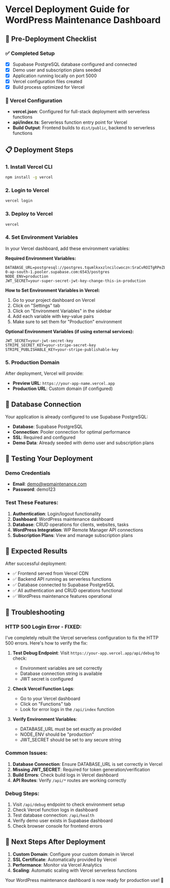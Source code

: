 # Vercel Deployment Guide for WordPress Maintenance Dashboard

## 🚀 Pre-Deployment Checklist

### ✅ Completed Setup
- [x] Supabase PostgreSQL database configured and connected
- [x] Demo user and subscription plans seeded
- [x] Application running locally on port 5000
- [x] Vercel configuration files created
- [x] Build process optimized for Vercel

### 🔧 Vercel Configuration
- **vercel.json**: Configured for full-stack deployment with serverless functions
- **api/index.ts**: Serverless function entry point for Vercel
- **Build Output**: Frontend builds to `dist/public`, backend to serverless functions

## 📋 Deployment Steps

### 1. Install Vercel CLI
```bash
npm install -g vercel
```

### 2. Login to Vercel
```bash
vercel login
```

### 3. Deploy to Vercel
```bash
vercel
```

### 4. Set Environment Variables
In your Vercel dashboard, add these environment variables:

**Required Environment Variables:**
```
DATABASE_URL=postgresql://postgres.tqumlkxxzlncilcwoczn:SraCvROITgRPeZLG@aws-0-ap-south-1.pooler.supabase.com:6543/postgres
NODE_ENV=production
JWT_SECRET=your-super-secret-jwt-key-change-this-in-production
```

**How to Set Environment Variables in Vercel:**
1. Go to your project dashboard on Vercel
2. Click on "Settings" tab
3. Click on "Environment Variables" in the sidebar
4. Add each variable with key-value pairs
5. Make sure to set them for "Production" environment

**Optional Environment Variables (if using external services):**
```
JWT_SECRET=your-jwt-secret-key
STRIPE_SECRET_KEY=your-stripe-secret-key
STRIPE_PUBLISHABLE_KEY=your-stripe-publishable-key
```

### 5. Production Domain
After deployment, Vercel will provide:
- **Preview URL**: `https://your-app-name.vercel.app`
- **Production URL**: Custom domain (if configured)

## 🔗 Database Connection

Your application is already configured to use Supabase PostgreSQL:
- **Database**: Supabase PostgreSQL
- **Connection**: Pooler connection for optimal performance
- **SSL**: Required and configured
- **Demo Data**: Already seeded with demo user and subscription plans

## 🧪 Testing Your Deployment

### Demo Credentials
- **Email**: demo@wpmaintenance.com
- **Password**: demo123

### Test These Features:
1. **Authentication**: Login/logout functionality
2. **Dashboard**: WordPress maintenance dashboard
3. **Database**: CRUD operations for clients, websites, tasks
4. **WordPress Integration**: WP Remote Manager API connections
5. **Subscription Plans**: View and manage subscription plans

## 🎯 Expected Results

After successful deployment:
- ✅ Frontend served from Vercel CDN
- ✅ Backend API running as serverless functions
- ✅ Database connected to Supabase PostgreSQL
- ✅ All authentication and CRUD operations functional
- ✅ WordPress maintenance features operational

## 🚨 Troubleshooting

### HTTP 500 Login Error - FIXED:
I've completely rebuilt the Vercel serverless configuration to fix the HTTP 500 errors. Here's how to verify the fix:

1. **Test Debug Endpoint**: Visit `https://your-app.vercel.app/api/debug` to check:
   - Environment variables are set correctly
   - Database connection string is available
   - JWT secret is configured

2. **Check Vercel Function Logs**:
   - Go to your Vercel dashboard
   - Click on "Functions" tab
   - Look for error logs in the `/api/index` function

3. **Verify Environment Variables**:
   - DATABASE_URL must be set exactly as provided
   - NODE_ENV should be "production"
   - JWT_SECRET should be set to any secure string

### Common Issues:
1. **Database Connection**: Ensure DATABASE_URL is set correctly in Vercel
2. **Missing JWT_SECRET**: Required for token generation/verification
3. **Build Errors**: Check build logs in Vercel dashboard
4. **API Routes**: Verify `/api/*` routes are working correctly

### Debug Steps:
1. Visit `/api/debug` endpoint to check environment setup
2. Check Vercel function logs in dashboard
3. Test database connection: `/api/health`
4. Verify demo user exists in Supabase dashboard
5. Check browser console for frontend errors

## 📱 Next Steps After Deployment

1. **Custom Domain**: Configure your custom domain in Vercel
2. **SSL Certificate**: Automatically provided by Vercel
3. **Performance**: Monitor via Vercel Analytics
4. **Scaling**: Automatic scaling with Vercel serverless functions

Your WordPress maintenance dashboard is now ready for production use! 🎉